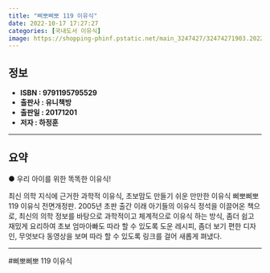 ```yaml
---
title: "삐뽀삐뽀 119 이유식"
date: 2022-10-17 17:27:27
categories: [국내도서 이유식]
image: https://shopping-phinf.pstatic.net/main_3247427/32474271903.20220527022411.jpg
---
```


## **정보**

- **ISBN : 9791195795529**
- **출판사 : 유니책방**
- **출판일 : 20171201**
- **저자 : 하정훈**

------



## **요약**

● 우리 아이를 위한 똑똑한 이유식!

최신 의학 지식에 근거한 과학적 이유식, 초보맘도 만들기 쉬운 만만한 이유식 삐뽀삐뽀 119 이유식 전면개정판. 2005년 초판 출간 이래 아기들의 이유식 정석을 이끌어온 책으로, 최신의 의학 정보를 바탕으로 과학적이고 체계적으로 이유식 하는 방식, 좀더 쉽고 재밌게 요리하여 초보 엄마아빠도 따라 할 수 있도록 도운 레시피, 좀더 보기 편한 디자인, 무엇보다 동영상을 보며 따라 할 수 있도록 링크를 걸어 새롭게 펴냈다.

------

#삐뽀삐뽀 119 이유식


